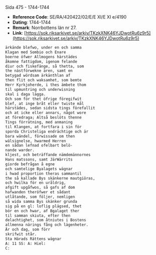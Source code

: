 Sida 475 - 1744-1744

- **Reference Code**: SE/RA/420422/02/E/E XI/E XI e/4190
- **Dating**: 1744-1744
- **Remark**: Norrbottens län nr 27.
- **Link**: [https://sok.riksarkivet.se/arkiv/TKzkXNK46YJDwotRu6z9r5](https://sok.riksarkivet.se/arkiv/TKzkXNK46YJDwotRu6z9r5)

```txt linenums="1"
ärkände blefwo, under en och samma
Klagan med Sombio och Enare
boerne öfwer Allmogens härstädes
åkomne fattigdom, igenom felande
diur och fiskefänge, så thetta, som
the nästförwekne ären, samt en
betygad wördsam ärkänthlan af
then flit och waksamhet, som bemte
Herr Kyrkjoherde, i thes ämbete thom
til upmuntring och underwisning
skal i daga lägga.
Och som för thet öfrige föregifwit
blef, at inge bråt eller twiste mål
härstädes, sedan sidsta tings förefallit
och at icke eller annars, något wore
at föredraga; Altså beslöts thenne
Tings förrätning, med anmaning
til Klangen, at fortfara i sin för
sporda Christeliga endrächtige och är
bara wändel, förwissade om then
wälsignelse, hwarmed Herren
en sådan lefnad ofelbart belö-
nande warder.
kljest, och beträffande nämdemännornes
Hans matssons, samt JärWärrits
giorde befrågan å egne
och samtelige Byalagets wägnar
i hwad proportion theras sammantil
the så kallade Bys skänkerne mautgiöras,
och hwilka för en uråldrig,
afgift upgåfwos, så gafs af dom
hafwanden theröfwer et sådant
utlåtande, som följer, nemligen
så wida samma Bys skänker grunda
sig på en gl: loflig plägsed, thet
bör en och hwar, af Bgalaget ther
til samman skiuta, efter then
delachtighet, som åtniutes i Bostens
allmenna närings fång och lägenheter.
Är och dag, som förr
skrifwit står.
Sta Härads Rättens wägnar
A: 11 SS: A: Hiel:
C:
```
